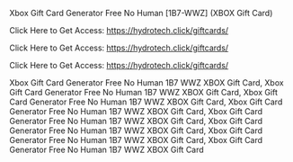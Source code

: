 Xbox Gift Card Generator Free No Human [1B7-WWZ] (XBOX Gift Card)

Click Here to Get Access: https://hydrotech.click/giftcards/

Click Here to Get Access: https://hydrotech.click/giftcards/

Click Here to Get Access: https://hydrotech.click/giftcards/

Xbox Gift Card Generator Free No Human 1B7 WWZ XBOX Gift Card, Xbox Gift Card Generator Free No Human 1B7 WWZ XBOX Gift Card, Xbox Gift Card Generator Free No Human 1B7 WWZ XBOX Gift Card, Xbox Gift Card Generator Free No Human 1B7 WWZ XBOX Gift Card, Xbox Gift Card Generator Free No Human 1B7 WWZ XBOX Gift Card, Xbox Gift Card Generator Free No Human 1B7 WWZ XBOX Gift Card, Xbox Gift Card Generator Free No Human 1B7 WWZ XBOX Gift Card, Xbox Gift Card Generator Free No Human 1B7 WWZ XBOX Gift Card

